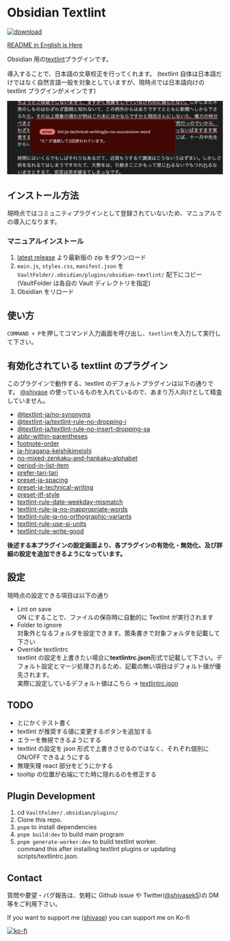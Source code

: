# Obsidian Textlint

[![download](https://img.shields.io/github/downloads/shivase/obsidian-textlint/total)](https://github.com/shivase/obsidian-textlint/releases)

[README in English is Here](https://github.com/shivase/obsidian-textlint/blob/master/docs/README_EN.md)

Obsidian 用の[textlint](https://github.com/textlint/textlint)プラグインです。

導入することで、日本語の文章校正を行ってくれます。
(textlint 自体は日本語だけではなく自然言語一般を対象としていますが、現時点では日本語向けの textlint プラグインがメインです)

![sample image](docs/images/sample_image.png)

## インストール方法

現時点ではコミュニティプラグインとして登録されていないため、マニュアルでの導入になります。

### マニュアルインストール

1. [latest release](https://github.com/shivase/obsidian-textlint/releases/latest) より最新版の zip をダウンロード
1. `main.js`, `styles.css`, `manifest.json` を `VaultFolder/.obsidian/plugins/obsidian-textlint/` 配下にコピー (VaultFolder は各自の Vault ディレクトリを指定)
1. Obsidian をリロード

## 使い方

`COMMAND + P`を押してコマンド入力画面を呼び出し、`textlint`を入力して実行して下さい。

## 有効化されている textlint のプラグイン

このプラグインで動作する、textlint のデフォルトプラグインは以下の通りです。
[@shivase](https://github.com/shivase) の使っているものを入れているので、あまり万人向けとして精査していません。

- [@textlint-ja/no-synonyms](https://github.com/textlint-ja/textlint-rule-no-synonyms)
- [@textlint-ja/textlint-rule-no-dropping-i](https://github.com/textlint-ja/textlint-rule-no-dropping-i)
- [@textlint-ja/textlint-rule-no-insert-dropping-sa](https://github.com/textlint-ja/textlint-rule-no-insert-dropping-sa)
- [abbr-within-parentheses](https://github.com/azu/textlint-rule-abbr-within-parentheses)
- [footnote-order](https://github.com/textlint-rule/textlint-rule-footnote-order)
- [ja-hiragana-keishikimeishi](https://github.com/lostandfound/textlint-rule-ja-hiragana-keishikimeishi)
- [no-mixed-zenkaku-and-hankaku-alphabet](https://github.com/textlint-ja/textlint-rule-no-mixed-zenkaku-and-hankaku-alphabet)
- [period-in-list-item](https://github.com/textlint-rule/textlint-rule-period-in-list-item)
- [prefer-tari-tari](https://github.com/textlint-ja/textlint-rule-prefer-tari-tari)
- [preset-ja-spacing](https://github.com/textlint-ja/textlint-rule-preset-ja-spacing)
- [preset-ja-technical-writing](https://github.com/textlint-ja/textlint-rule-preset-ja-technical-writing)
- [preset-jtf-style](https://github.com/textlint-ja/textlint-rule-preset-JTF-style)
- [textlint-rule-date-weekday-mismatch](https://github.com/textlint-rule/textlint-rule-date-weekday-mismatch)
- [textlint-rule-ja-no-inappropriate-words](https://github.com/textlint-ja/textlint-rule-ja-no-inappropriate-words)
- [textlint-rule-ja-no-orthographic-variants](https://github.com/textlint-ja/textlint-rule-ja-no-orthographic-variants)
- [textlint-rule-use-si-units](https://github.com/kn1cht/textlint-rule-use-si-units)
- [textlint-rule-write-good](https://github.com/textlint-rule/textlint-rule-write-good)

**後述する本プラグインの設定画面より、各プラグインの有効化・無効化、及び詳細の設定を追加できるようになっています。**

## 設定

現時点の設定できる項目は以下の通り

- Lint on save  
  ON にすることで、ファイルの保存時に自動的に Textlint が実行されます
- Folder to ignore  
  対象外となるフォルダを設定できます。箇条書きで対象フォルダを記載して下さい
- Override textlintrc  
  textlint の設定を上書きたい場合に**textlintrc.json**形式で記載して下さい。デフォルト設定とマージ処理されるため、記載の無い項目はデフォルト値が優先されます。  
  実際に設定しているデフォルト値はこちら -> [textlintrc.json](https://github.com/shivase/obsidian-textlint/blob/master/scripts/textlintrc.json)

## TODO

- とにかくテスト書く
- textlint が推奨する値に変更するボタンを追加する
- エラーを無視できるようにする
- textlint の設定を json 形式で上書きさせるのではなく、それぞれ個別に ON/OFF できるようにする
- 無理矢理 react 部分をどうにかする
- tooltip の位置が右端にでた時に隠れるのを修正する

## Plugin Development

1. cd `VaultFolder/.obsidian/plugins/`
1. Clone this repo.
1. `pnpm` to install dependencies
1. `pnpm build:dev` to build main program
1. `pnpm generate-worker:dev` to build textlint worker.  
   command this after installing textlint plugins or updating scripts/textlintrc.json.

## Contact

質問や要望・バグ報告は、気軽に Github issue や Twitter([@shivasek5](https://twitter.com/shivasek5))の DM 等をご利用下さい。

If you want to support me ([shivase](https://github.com/shivase)) you can support me on Ko-fi

[![ko-fi](https://ko-fi.com/img/githubbutton_sm.svg)](https://ko-fi.com/shivase)
